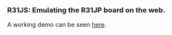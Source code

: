 ### R31JS: Emulating the R31JP board on the web.

A working demo can be seen [here](http://dbd.mit.edu/r31js/).
